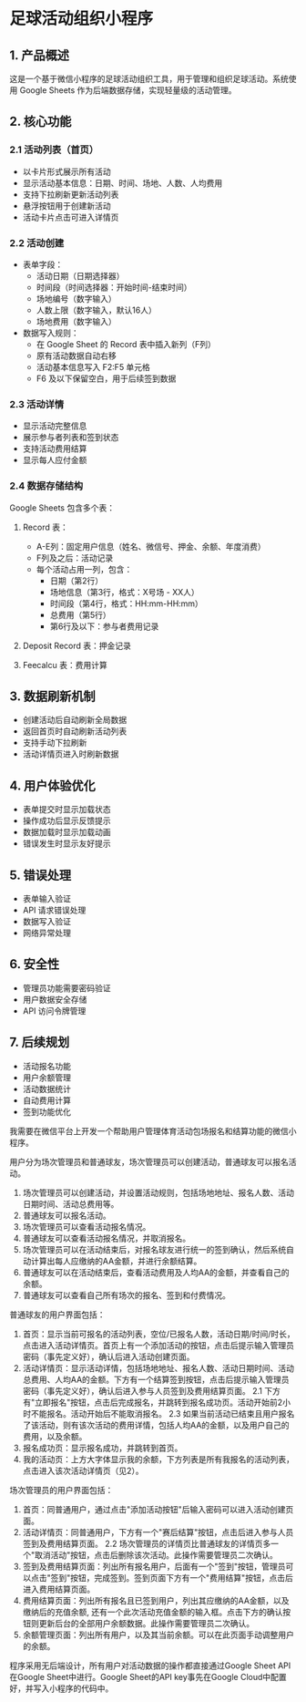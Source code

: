 # 足球活动组织小程序

## 1. 产品概述
这是一个基于微信小程序的足球活动组织工具，用于管理和组织足球活动。系统使用 Google Sheets 作为后端数据存储，实现轻量级的活动管理。

## 2. 核心功能

### 2.1 活动列表（首页）
- 以卡片形式展示所有活动
- 显示活动基本信息：日期、时间、场地、人数、人均费用
- 支持下拉刷新更新活动列表
- 悬浮按钮用于创建新活动
- 活动卡片点击可进入详情页

### 2.2 活动创建
- 表单字段：
  * 活动日期（日期选择器）
  * 时间段（时间选择器：开始时间-结束时间）
  * 场地编号（数字输入）
  * 人数上限（数字输入，默认16人）
  * 场地费用（数字输入）
- 数据写入规则：
  * 在 Google Sheet 的 Record 表中插入新列（F列）
  * 原有活动数据自动右移
  * 活动基本信息写入 F2:F5 单元格
  * F6 及以下保留空白，用于后续签到数据

### 2.3 活动详情
- 显示活动完整信息
- 展示参与者列表和签到状态
- 支持活动费用结算
- 显示每人应付金额

### 2.4 数据存储结构
Google Sheets 包含多个表：
1. Record 表：
   - A-E列：固定用户信息（姓名、微信号、押金、余额、年度消费）
   - F列及之后：活动记录
   - 每个活动占用一列，包含：
     * 日期（第2行）
     * 场地信息（第3行，格式：X号场 - XX人）
     * 时间段（第4行，格式：HH:mm-HH:mm）
     * 总费用（第5行）
     * 第6行及以下：参与者费用记录

2. Deposit Record 表：押金记录
3. Feecalcu 表：费用计算

## 3. 数据刷新机制
- 创建活动后自动刷新全局数据
- 返回首页时自动刷新活动列表
- 支持手动下拉刷新
- 活动详情页进入时刷新数据

## 4. 用户体验优化
- 表单提交时显示加载状态
- 操作成功后显示反馈提示
- 数据加载时显示加载动画
- 错误发生时显示友好提示

## 5. 错误处理
- 表单输入验证
- API 请求错误处理
- 数据写入验证
- 网络异常处理

## 6. 安全性
- 管理员功能需要密码验证
- 用户数据安全存储
- API 访问令牌管理

## 7. 后续规划
- 活动报名功能
- 用户余额管理
- 活动数据统计
- 自动费用计算
- 签到功能优化

我需要在微信平台上开发一个帮助用户管理体育活动包场报名和结算功能的微信小程序。

用户分为场次管理员和普通球友，场次管理员可以创建活动，普通球友可以报名活动。

1. 场次管理员可以创建活动，并设置活动规则，包括场地地址、报名人数、活动日期时间、活动总费用等。
2. 普通球友可以报名活动。
3. 场次管理员可以查看活动报名情况。
4. 普通球友可以查看活动报名情况，并取消报名。
5. 场次管理员可以在活动结束后，对报名球友进行统一的签到确认，然后系统自动计算出每人应缴纳的AA金额，并进行余额结算。
6. 普通球友可以在活动结束后，查看活动费用及人均AA的金额，并查看自己的余额。
7. 普通球友可以查看自己所有场次的报名、签到和付费情况。

普通球友的用户界面包括：
1. 首页：显示当前可报名的活动列表，空位/已报名人数，活动日期/时间/时长，点击进入活动详情页。首页上有一个添加活动的按钮，点击后提示输入管理员密码（事先定义好），确认后进入活动创建页面。
2. 活动详情页：显示活动详情，包括场地地址、报名人数、活动日期时间、活动总费用、人均AA的金额。下方有一个结算签到按钮，点击后提示输入管理员密码（事先定义好），确认后进入参与人员签到及费用结算页面。
2.1 下方有"立即报名"按钮，点击后完成报名，并跳转到报名成功页。活动开始前2小时不能报名。活动开始后不能取消报名。
2.3 如果当前活动已结束且用户报名了该活动，则有该次活动的费用详情，包括人均AA的金额，以及用户自己的费用，以及余额。
4. 报名成功页：显示报名成功，并跳转到首页。
6. 我的活动页：上方大字体显示我的余额，下方列表是所有我报名的活动列表，点击进入该次活动详情页（见2）。

场次管理员的用户界面包括：
1. 首页：同普通用户，通过点击"添加活动按钮"后输入密码可以进入活动创建页面。
2. 活动详情页：同普通用户，下方有一个"赛后结算"按钮，点击后进入参与人员签到及费用结算页面。
2.2 场次管理员的详情页比普通球友的详情页多一个"取消活动"按钮，点击后删除该次活动。此操作需要管理员二次确认。
3. 签到及费用结算页面：列出所有报名用户，后面有一个"签到"按钮，管理员可以点击"签到"按钮，完成签到。签到页面下方有一个"费用结算"按钮，点击后进入费用结算页面。
4. 费用结算页面：列出所有报名且已签到用户，列出其应缴纳的AA金额，以及缴纳后的充值余额, 还有一个此次活动充值金额的输入框。点击下方的确认按钮则更新后台的全部用户余额数据。此操作需要管理员二次确认。
5. 余额管理页面：列出所有用户，以及其当前余额。可以在此页面手动调整用户的余额。

程序采用无后端设计，所有用户对活动数据的操作都直接通过Google Sheet API在Google Sheet中进行。Google Sheet的API key事先在Google Cloud中配置好，并写入小程序的代码中。



